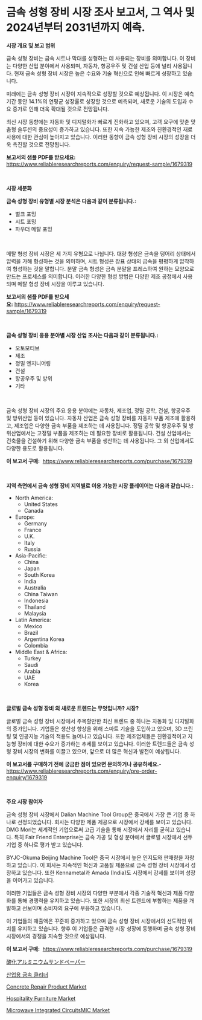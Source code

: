 <p><h1>금속 성형 장비 시장 조사 보고서, 그 역사 및 2024년부터 2031년까지 예측.</h1></p><p><strong>시장 개요 및 보고 범위</strong></p>
<p><p>금속 성형 장비는 금속 시트나 막대를 성형하는 데 사용되는 장비를 의미합니다. 이 장비는 다양한 산업 분야에서 사용되며, 자동차, 항공우주 및 건설 산업 등에 널리 사용됩니다. 현재 금속 성형 장비 시장은 높은 수요와 기술 혁신으로 인해 빠르게 성장하고 있습니다. </p><p>미래에는 금속 성형 장비 시장이 지속적으로 성장할 것으로 예상됩니다. 이 시장은 예측 기간 동안 14.1%의 연평균 성장률로 성장할 것으로 예측되며, 새로운 기술의 도입과 수요 증가로 인해 더욱 확대될 것으로 전망됩니다. </p><p>최신 시장 동향에는 자동화 및 디지털화가 빠르게 진화하고 있으며, 고객 요구에 맞춘 맞춤형 솔루션의 중요성이 증가하고 있습니다. 또한 지속 가능한 제조와 친환경적인 재료 사용에 대한 관심이 높아지고 있습니다. 이러한 동향이 금속 성형 장비 시장의 성장을 더욱 촉진할 것으로 전망됩니다.</p></p>
<p><strong>보고서의 샘플 PDF를 받으세요:</strong> <a href="https://www.reliableresearchreports.com/enquiry/request-sample/1679319">https://www.reliableresearchreports.com/enquiry/request-sample/1679319</a></p>
<p>&nbsp;</p>
<p><strong>시장 세분화</strong></p>
<p><strong>금속 성형 장비 유형별 시장 분석은 다음과 같이 분류됩니다.:</strong></p>
<p><ul><li>벌크 포밍</li><li>시트 포밍</li><li>파우더 메탈 포밍</li></ul></p>
<p>&nbsp;</p>
<p><p>메탈 형성 장비 시장은 세 가지 유형으로 나뉩니다. 대량 형성은 금속을 덩어리 상태에서 압력을 가해 형성하는 것을 의미하며, 시트 형성은 장표 상태의 금속을 평평하게 압착하여 형성하는 것을 말합니다. 분말 금속 형성은 금속 분말을 프레스하여 원하는 모양으로 만드는 프로세스를 의미합니다. 이러한 다양한 형성 방법은 다양한 제조 공정에서 사용되며 메탈 형성 장비 시장을 이루고 있습니다.</p></p>
<p><strong>보고서의 샘플 PDF를 받으세요:</strong>&nbsp;<a href="https://www.reliableresearchreports.com/enquiry/request-sample/1679319">https://www.reliableresearchreports.com/enquiry/request-sample/1679319</a></p>
<p>&nbsp;</p>
<p><strong> 금속 성형 장비 응용 분야별 시장 산업 조사는 다음과 같이 분류됩니다.:</strong></p>
<p><ul><li>오토모티브</li><li>제조</li><li>정밀 엔지니어링</li><li>건설</li><li>항공우주 및 방위</li><li>기타</li></ul></p>
<p>&nbsp;</p>
<p><p>금속 성형 장비 시장의 주요 응용 분야에는 자동차, 제조업, 정밀 공학, 건설, 항공우주 및 방위산업 등이 있습니다. 자동차 산업은 금속 성형 장비를 자동차 부품 제조에 활용하고, 제조업은 다양한 금속 부품을 제조하는 데 사용됩니다. 정밀 공학 및 항공우주 및 방위산업에서는 고정밀 부품을 제조하는 데 필요한 장비로 활용됩니다. 건설 산업에서는 건축물을 건설하기 위해 다양한 금속 부품을 생산하는 데 사용됩니다. 그 외 산업에서도 다양한 용도로 활용됩니다.</p></p>
<p><strong>이 보고서 구매:</strong>&nbsp; <a href="https://www.reliableresearchreports.com/purchase/1679319">https://www.reliableresearchreports.com/purchase/1679319</a></p>
<p>&nbsp;</p>
<p><strong>지역 측면에서 금속 성형 장비 지역별로 이용 가능한 시장 플레이어는 다음과 같습니다.:</strong></p>
<p><ul>
    <li>
        North America:
        <ul>
            <li>United States</li>
            <li>Canada</li>
        </ul>
    </li>
    <li>
        Europe:
        <ul>
            <li>Germany</li>
            <li>France</li>
            <li>U.K.</li>
            <li>Italy</li>
            <li>Russia</li>
        </ul>
    </li>
    <li>
        Asia-Pacific:
        <ul>
            <li>China</li>
            <li>Japan</li>
            <li>South Korea</li>
            <li>India</li>
            <li>Australia</li>
            <li>China Taiwan</li>
            <li>Indonesia</li>
            <li>Thailand</li>
            <li>Malaysia</li>
        </ul>
    </li>
    <li>
        Latin America:
        <ul>
            <li>Mexico</li>
            <li>Brazil</li>
            <li>Argentina Korea</li>
            <li>Colombia</li>
        </ul>
    </li>
    <li>
        Middle East & Africa:
        <ul>
            <li>Turkey</li>
            <li>Saudi</li>
            <li>Arabia</li>
            <li>UAE</li>
            <li>Korea</li>
        </ul>
    </li>
    </ul></p>
<p>&nbsp;</p>
<p><strong>글로벌 금속 성형 장비 의 새로운 트렌드는 무엇입니까? 시장?</strong></p>
<p><p>글로벌 금속 성형 장비 시장에서 주목할만한 최신 트렌드 중 하나는 자동화 및 디지털화의 증가입니다. 기업들은 생산성 향상을 위해 스마트 기술을 도입하고 있으며, 3D 프린팅 및 인공지능 기술의 적용도 늘어나고 있습니다. 또한 제조업체들은 친환경적이고 지능형 장비에 대한 수요가 증가하는 추세를 보이고 있습니다. 이러한 트렌드들은 금속 성형 장비 시장의 변화를 이끌고 있으며, 앞으로 더 많은 혁신과 발전이 예상됩니다.</p></p>
<p><strong>이 보고서를 구매하기 전에 궁금한 점이 있으면 문의하거나 공유하세요.</strong>- <a href="https://www.reliableresearchreports.com/enquiry/pre-order-enquiry/1679319">https://www.reliableresearchreports.com/enquiry/pre-order-enquiry/1679319</a></p>
<p>&nbsp;</p>
<p><strong>주요 시장 참여자</strong></p>
<p><p>금속 성형 장비 시장에서 Dalian Machine Tool Group은 중국에서 가장 큰 기업 중 하나로 선정되었습니다. 회사는 다양한 제품 제공으로 시장에서 강세를 보이고 있습니다. DMG Mori는 세계적인 기업으로써 고급 기술을 통해 시장에서 자리를 굳히고 있습니다. 특히 Fair Friend Enterprise는 금속 가공 및 형성 분야에서 글로벌 시장에서 선두 기업 중 하나로 평가 받고 있습니다.</p><p>BYJC-Okuma Beijing Machine Tool은 중국 시장에서 높은 인지도와 판매량을 자랑하고 있습니다. 이 회사는 지속적인 혁신과 고품질 제품으로 금속 성형 장비 시장에서 성장하고 있습니다. 또한 Kennametal과 Amada (India)도 시장에서 강세를 보이며 성장을 이어가고 있습니다.</p><p>이러한 기업들은 금속 성형 장비 시장의 다양한 부분에서 각종 기술적 혁신과 제품 다양화를 통해 경쟁력을 유지하고 있습니다. 또한 시장의 최신 트렌드에 부합하는 제품을 개발하고 선보이며 소비자의 요구에 부응하고 있습니다.</p><p>이 기업들의 매출액은 꾸준히 증가하고 있으며 금속 성형 장비 시장에서의 선도적인 위치를 유지하고 있습니다. 향후 이 기업들은 급격한 시장 성장에 동행하며 금속 성형 장비 시장에서의 경쟁을 지속할 것으로 예상됩니다.</p></p>
<p><strong>이 보고서 구매:</strong>&nbsp;&nbsp;<a href="https://www.reliableresearchreports.com/purchase/1679319">https://www.reliableresearchreports.com/purchase/1679319</a></p>
<p><p><a href="https://medium.com/@kaywitting1/%E3%82%A2%E3%83%AB%E3%83%9F%E3%83%8B%E3%82%A6%E3%83%A0%E9%85%B8%E5%8C%96%E7%89%A9%E7%A0%A5%E7%B2%92%E7%B4%99%E3%81%AE%E5%B8%82%E5%A0%B4%E5%88%86%E6%9E%90-%E3%81%9D%E3%81%AEcagr-%E5%B8%82%E5%A0%B4%E3%82%BB%E3%82%B0%E3%83%A1%E3%83%B3%E3%83%86%E3%83%BC%E3%82%B7%E3%83%A7%E3%83%B3-%E3%81%8A%E3%82%88%E3%81%B3%E3%82%B0%E3%83%AD%E3%83%BC%E3%83%90%E3%83%AB%E7%94%A3%E6%A5%AD%E6%A6%82%E8%A6%81-cf8a7f23f879">酸化アルミニウムサンドペーパー</a></p><p><a href="https://github.com/xvz497517413/Market-Research-Report-List-1/blob/main/4069808185714.md">산업용 금속 클리너</a></p><p><a href="https://automatic-knee-4c7.notion.site/Concrete-Repair-Product-Market-Challenges-Opportunities-and-Growth-Drivers-and-Major-Market-Playe-2a27f789ec3747958cd4b0b867db99e5">Concrete Repair Product Market</a></p><p><a href="https://view.publitas.com/reportprime-1/hospitality-furniture-market-size-share-trends-analysis-report-by-material-by-type-by-end-user-by-region-and-segment-forecasts-2024-2031/">Hospitality Furniture Market</a></p><p><a href="https://github.com/mahnoor2003/Market-Research-Report-List-3/blob/main/microwave-integrated-circuitsmic-market.md">Microwave Integrated CircuitsMIC Market</a></p></p>
